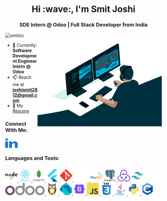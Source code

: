 <h1 align="center">Hi :wave:, I'm Smit Joshi</h1>
<h3 align="center">SDE Intern @ Odoo | Full Stack Developer from India</h3>
<img align="right" alt="coding" width="400" src="./svgs/coding.gif">

<p align="left"> 
  <img src="https://komarev.com/ghpvc/?username=smitzo&label=Profile%20views&color=0e75b6&style=flat" alt="smitzo" /> 
</p>

- :briefcase: Currently: **Software Development Engineer Intern @ Odoo**
- :mailbox: Reach me at **joshismit2812@gmail.com**
- :page_facing_up: My [Resume](https://drive.google.com/file/d/132pK6kMXQ48mxSrFxZn8Bzm7Iq1ASCWL/view)

<h3 align="left">Connect With Me:</h3>
<p align="left">
  <a href="https://www.linkedin.com/in/smit-joshi-ab1062224/" target="blank">
    <img align="center" src="./svgs/linkedin.svg" alt="LinkedIn" height="30" width="40"/>
  </a>
</p>

<h3 align="left">Languages and Tools:</h3>
<p align="left"> 

<a href="https://nodejs.org" target="_blank" rel="noreferrer"> <img src="./svgs/node.svg" alt="nodejs" width="40" height="40"/> </a> <a href="https://reactjs.org/" target="_blank" rel="noreferrer"> <img src="./svgs/react.svg" alt="react" width="40" height="40"/> </a> <a href="https://www.mongodb.com/" target="_blank" rel="noreferrer"> <img src="./svgs/mongodb.svg" alt="mongodb" width="40" height="40"/> </a> <a href="https://flutter.dev" target="_blank" rel="noreferrer"> <img src="./svgs/flutter.svg" alt="flutter" width="40" height="40"/> </a> <a href="https://git-scm.com/" target="_blank" rel="noreferrer"> <img src="./svgs/git.svg" alt="git" width="40" height="40"/> </a> <a href="https://flask.palletsprojects.com/" target="_blank" rel="noreferrer"> <img src="./svgs/flask.svg" width="50" height="50"/> </a> <a href="https://www.mysql.com/" target="_blank" rel="noreferrer"> <img src="./svgs/mysql.svg" alt="mysql" width="40" height="40"/> </a> <a href="https://www.postgresql.org" target="_blank" rel="noreferrer"> <img src="./svgs/postgres.svg" alt="postgresql" width="40" height="40"/> </a> <a href="https://redux.js.org" target="_blank" rel="noreferrer"> <img src="./svgs/redux.svg" alt="redux" width="40" height="40"/> </a> <a href="https://tailwindcss.com/" target="_blank" rel="noreferrer"> <img src="./svgs/tailwind.svg" alt="tailwind" width="40" height="40"/> </a> <a href="https://www.odoo.com/documentation/18.0/developer/reference/frontend/framework_overview.html" target="_blank" rel="noreferrer"> <img src="./svgs/odoo_logo.png" alt="Odoo" height="40"/> </a> <a href="https://www.odoo.com/documentation/18.0/developer/tutorials/discover_js_framework/01_owl_components.html" target="_blank" rel="noreferrer"> <img src="./svgs/owl_logo.png" alt="Owl" height="40"/> </a> <a href="https://dart.dev" target="_blank" rel="noreferrer"> <img src="./svgs/dart.svg" alt="dart" width="40" height="40"/> </a> <a href="https://getbootstrap.com" target="_blank" rel="noreferrer"> <img src="./svgs/bootstrap.svg" alt="bootstrap" width="40" height="40"/> </a> <a href="https://developer.mozilla.org/en-US/docs/Web/JavaScript" target="_blank" rel="noreferrer"> <img src="./svgs/js.svg" alt="javascript" width="40" height="40"/> </a> <a href="https://www.w3schools.com/css/" target="_blank" rel="noreferrer"> <img src="./svgs/css.svg" alt="css3" width="40" height="40"/> </a> <a href="https://www.java.com" target="_blank" rel="noreferrer"> <img src="./svgs/java.svg" alt="java" width="40" height="40"/> </a> <a href="https://www.python.org" target="_blank" rel="noreferrer"> <img src="./svgs/python.svg" alt="python" width="40" height="40"/> </a> <a href="https://www.cprogramming.com/" target="_blank" rel="noreferrer"> <img src="./svgs/c.svg" alt="c" width="40" height="40"/> </a>

</p>
